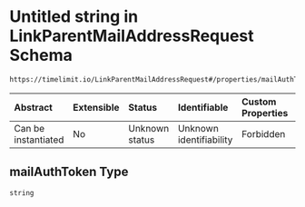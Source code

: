 # Untitled string in LinkParentMailAddressRequest Schema

```txt
https://timelimit.io/LinkParentMailAddressRequest#/properties/mailAuthToken
```



| Abstract            | Extensible | Status         | Identifiable            | Custom Properties | Additional Properties | Access Restrictions | Defined In                                                                                                   |
| :------------------ | :--------- | :------------- | :---------------------- | :---------------- | :-------------------- | :------------------ | :----------------------------------------------------------------------------------------------------------- |
| Can be instantiated | No         | Unknown status | Unknown identifiability | Forbidden         | Allowed               | none                | [LinkParentMailAddressRequest.schema.json*](LinkParentMailAddressRequest.schema.json "open original schema") |

## mailAuthToken Type

`string`
